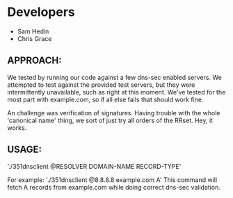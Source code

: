 
# Developers

* Sam Hedin
* Chris Grace

## APPROACH:

We tested by running our code against a few dns-sec enabled servers. We attempted to test against the provided
test servers, but they were intermittently unavailable, such as right at this moment. We've tested for the
most part with example.com, so if all else fails that should work fine.

An challenge was verification of signatures. Having trouble with the whole 'canonical name' thing,
we sort of just try all orders of the RRset. Hey, it works.

## USAGE:

'./351dnsclient @RESOLVER DOMAIN-NAME RECORD-TYPE'

For example:
'./351dnsclient @8.8.8.8 example.com A'
This command will fetch A records from example.com while doing correct dns-sec validation.

